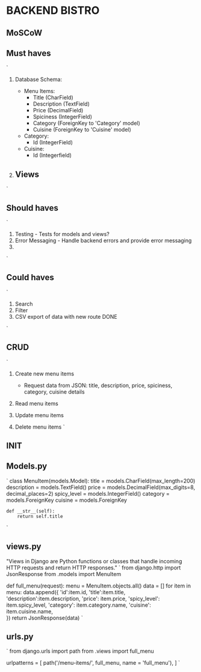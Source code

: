 # BACKEND BISTRO

## MoSCoW
## Must haves
`
1. Database Schema:
    - Menu Items:
        - Title (CharField)
        - Description (TextField)
        - Price (DecimalField)
        - Spiciness (IntegerField)
        - Category (ForeignKey to 'Category' model)
        - Cuisine (ForeignKey to 'Cuisine' model)
    - Category:
        - Id (IntegerField)
    - Cuisine:
        - Id (Integerfield)

2. Views
    - 
`
## Should haves
`
1. Testing - Tests for models and views?
2. Error Messaging - Handle backend errors and provide error messaging
3. 
`
## Could haves
`
1. Search
2. Filter
3. CSV export of data with new route DONE

`


## CRUD
`
1. Create new menu items
    - Request data from JSON: title, description, price, spiciness, category, cuisine details

2. Read menu items

3. Update menu items

4. Delete menu items
`

## INIT
## Models.py
`
class MenuItem(models.Model):
    title = models.CharField(max_length=200)
    description = models.TextField()
    price = models.DecimalField(max_digits=8, decimal_places=2)
    spicy_level = models.IntegerField()
    category = models.ForeignKey
    cuisine = models.ForeignKey

    def __str__(self):
        return self.title
`

## views.py

"Views in Django are Python functions or classes that handle incoming HTTP requests and return HTTP responses."
`
from django.http import JsonResponse
from .models import MenuItem

def full_menu(request):
    menu = MenuItem.objects.all()
    data = []
    for item in menu:
        data.append({
            'id':item.id,
            'title':item.title,
            'description':item.description,
            'price': item.price,
            'spicy_level': item.spicy_level,
            'category': item.category.name,
            'cuisine': item.cuisine.name,            
        })
    return JsonResponse(data)
`

## urls.py
`
from django.urls import path
from .views import full_menu

urlpatterns = [
    path('/menu-items/', full_menu, name = 'full_menu'),
]
`